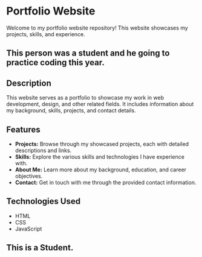 # Portfolio Website

Welcome to my portfolio website repository! This website showcases my projects, skills, and experience.

## This person was a student and he going to practice coding this year.

## Description

This website serves as a portfolio to showcase my work in web development, design, and other related fields. It includes information about my background, skills, projects, and contact details.

## Features

- **Projects:** Browse through my showcased projects, each with detailed descriptions and links.
- **Skills:** Explore the various skills and technologies I have experience with.
- **About Me:** Learn more about my background, education, and career objectives.
- **Contact:** Get in touch with me through the provided contact information.

## Technologies Used

- HTML
- CSS
- JavaScript

## This is a Student.
